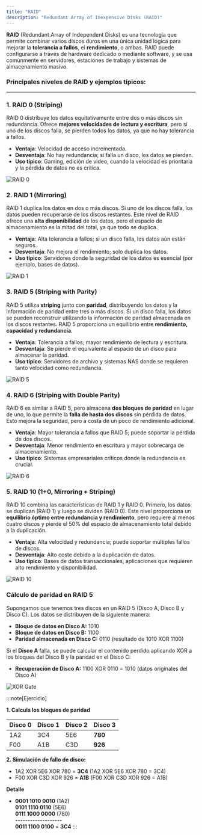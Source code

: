 ```yaml
---
title: "RAID"
description: "Redundant Array of Inexpensive Disks (RAID)"
---
```


**RAID** (Redundant Array of Independent Disks) es una tecnología que permite combinar varios discos duros en una única unidad lógica para mejorar la **tolerancia a fallos**, el **rendimiento**, o ambas. RAID puede configurarse a través de hardware dedicado o mediante software, y se usa comúnmente en servidores, estaciones de trabajo y sistemas de almacenamiento masivo.

### **Principales niveles de RAID y ejemplos típicos:**

---

### **1. RAID 0 (Striping)**

RAID 0 distribuye los datos equitativamente entre dos o más discos sin redundancia. Ofrece **mejores velocidades de lectura y escritura**, pero si uno de los discos falla, se pierden todos los datos, ya que no hay tolerancia a fallos.

- **Ventaja**: Velocidad de acceso incrementada.
- **Desventaja**: No hay redundancia; si falla un disco, los datos se pierden.
- **Uso típico**: Gaming, edición de video, cuando la velocidad es prioritaria y la pérdida de datos no es crítica.

![RAID 0](https://www.prepressure.com/images/raid-level-0-striping.svg)


### **2. RAID 1 (Mirroring)**

RAID 1 duplica los datos en dos o más discos. Si uno de los discos falla, los datos pueden recuperarse de los discos restantes. Este nivel de RAID ofrece una **alta disponibilidad** de los datos, pero el espacio de almacenamiento es la mitad del total, ya que todo se duplica.

- **Ventaja**: Alta tolerancia a fallos; si un disco falla, los datos aún están seguros.
- **Desventaja**: No mejora el rendimiento; solo duplica los datos.
- **Uso típico**: Servidores donde la seguridad de los datos es esencial (por ejemplo, bases de datos).

![RAID 1](https://www.prepressure.com/images/raid-level-1-mirroring.svg)



### **3. RAID 5 (Striping with Parity)**

RAID 5 utiliza **striping** junto con **paridad**, distribuyendo los datos y la información de paridad entre tres o más discos. Si un disco falla, los datos se pueden reconstruir utilizando la información de paridad almacenada en los discos restantes. RAID 5 proporciona un equilibrio entre **rendimiento, capacidad y redundancia**.

- **Ventaja**: Tolerancia a fallos; mayor rendimiento de lectura y escritura.
- **Desventaja**: Se pierde el equivalente al espacio de un disco para almacenar la paridad.
- **Uso típico**: Servidores de archivo y sistemas NAS donde se requieren tanto velocidad como redundancia.

![RAID 5](https://www.prepressure.com/images/raid-level-5-striping-with-parity.svg)



### **4. RAID 6 (Striping with Double Parity)**

RAID 6 es similar a RAID 5, pero almacena **dos bloques de paridad** en lugar de uno, lo que permite la **falla de hasta dos discos** sin pérdida de datos. Esto mejora la seguridad, pero a costa de un poco de rendimiento adicional.

- **Ventaja**: Mayor tolerancia a fallos que RAID 5; puede soportar la pérdida de dos discos.
- **Desventaja**: Menor rendimiento en escritura y mayor sobrecarga de almacenamiento.
- **Uso típico**: Sistemas empresariales críticos donde la redundancia es crucial.

![RAID 6](https://www.prepressure.com/images/raid-level-6-striping-with-dual-parity.svg)



### **5. RAID 10 (1+0, Mirroring + Striping)**

RAID 10 combina las características de RAID 1 y RAID 0. Primero, los datos se duplican (RAID 1) y luego se dividen (RAID 0). Este nivel proporciona un **equilibrio óptimo entre redundancia y rendimiento**, pero requiere al menos cuatro discos y pierde el 50% del espacio de almacenamiento total debido a la duplicación.

- **Ventaja**: Alta velocidad y redundancia; puede soportar múltiples fallos de discos.
- **Desventaja**: Alto coste debido a la duplicación de datos.
- **Uso típico**: Bases de datos transaccionales, aplicaciones que requieren alto rendimiento y disponibilidad.

![RAID 10](https://www.prepressure.com/images/raid-level-1-and-0-striping-mirroring.svg)


### **Cálculo de paridad en RAID 5**

Supongamos que tenemos tres discos en un RAID 5 (Disco A, Disco B y Disco C). Los datos se distribuyen de la siguiente manera:

- **Bloque de datos en Disco A:** 1010  
- **Bloque de datos en Disco B:** 1100  
- **Paridad almacenada en Disco C:** 0110 (resultado de 1010 XOR 1100)

Si el **Disco A** falla, se puede calcular el contenido perdido aplicando XOR a los bloques del Disco B y la paridad en el Disco C:

- **Recuperación de Disco A:** 1100 XOR 0110 = 1010 (datos originales del Disco A)


![XOR Gate](https://www.analog.com/en/_/media/analog/en/design-center/glossary/xor-gate-symbol.jpg?rev=b3d6c2e239cd4f6eba77eacf0b65be9c)

:::note[Ejercicio]

**1. Calcula los bloques de paridad**

| Disco 0 | Disco 1 | Disco 2 | Disco 3 |
|---|---|---|---|
| 1A2 | 3C4 | 5E6 | **780** | 
| F00 | A1B | C3D | **926** | 


**2. Simulación de fallo de disco:**

- 1A2 XOR 5E6 XOR 780 = **3C4** (1A2 XOR 5E6 XOR 780 = 3C4)
- F00 XOR C3D XOR 926 = **A1B** (F00 XOR C3D XOR 926 = A1B)

**Detalle**

- **0001 1010 0010** (1A2)  
  **0101 1110 0110** (5E6)  
  **0111 1000 0000** (780)  
  **-------------------**  
  **0011 1100 0100** = **3C4**
:::
